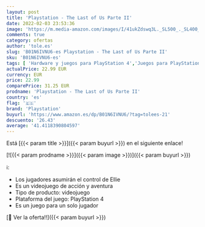 ```yaml
---
layout: post
title: 'Playstation - The Last of Us Parte II'
date: 2022-02-03 23:53:36
image: 'https://m.media-amazon.com/images/I/41ukZdswq3L._SL500_._SL400_.jpg'
comments: true
category: ofertas
author: 'tole.es'
slug: 'B01N6IVNU6-es Playstation - The Last of Us Parte II'
sku: 'B01N6IVNU6-es'
tags: [ 'Hardware y juegos para PlayStation 4','Juegos para PlayStation 4','Videojuegos','playstation', ]
actualPrice: 22.99 EUR
currency: EUR
price: 22.99
comparePrice: 31.25 EUR
prodname: 'Playstation - The Last of Us Parte II'
country: 'es'
flag: '🇪🇸'
brand: 'Playstation'
buyurl: 'https://www.amazon.es/dp/B01N6IVNU6/?tag=tolees-21'
descuento: '26.43'
average: '41.4118390804597'
---
```


Está [{{< param title >}}]({{< param buyurl >}}) en el siguiente enlace!

[![{{< param prodname >}}]({{< param image >}})]({{< param buyurl >}})

ℹ️:

- Los jugadores asumirán el control de Ellie
- Es un videojuego de acción y aventura
- Tipo de producto: videojuego
- Plataforma del juego: PlayStation 4
- Es un juego para un solo jugador

[🛒 Ver la oferta!!]({{< param buyurl >}})
